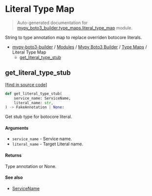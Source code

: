 # Literal Type Map

> Auto-generated documentation for [mypy_boto3_builder.type_maps.literal_type_map](https://github.com/vemel/mypy_boto3_builder/blob/main/mypy_boto3_builder/type_maps/literal_type_map.py) module.

String to type annotation map to replace overriden botocore literals.

- [mypy-boto3-builder](../../README.md#mypy_boto3_builder) / [Modules](../../MODULES.md#mypy-boto3-builder-modules) / [Mypy Boto3 Builder](../index.md#mypy-boto3-builder) / [Type Maps](index.md#type-maps) / Literal Type Map
    - [get_literal_type_stub](#get_literal_type_stub)

## get_literal_type_stub

[[find in source code]](https://github.com/vemel/mypy_boto3_builder/blob/main/mypy_boto3_builder/type_maps/literal_type_map.py#L46)

```python
def get_literal_type_stub(
    service_name: ServiceName,
    literal_name: str,
) -> FakeAnnotation | None:
```

Get stub type for botocore literal.

#### Arguments

- `service_name` - Service name.
- `literal_name` - Target Literal name.

#### Returns

Type annotation or None.

#### See also

- [ServiceName](../service_name.md#servicename)
